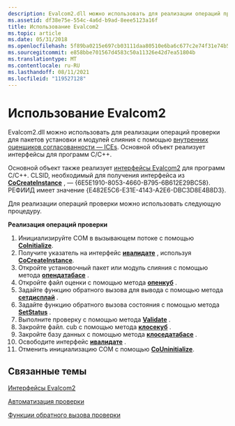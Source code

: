 ```yaml
---
description: Evalcom2.dll можно использовать для реализации операций проверки для пакетов установки и модулей слияния с помощью внутренних оценщиков согласованности — ICEs.
ms.assetid: df38e75e-554c-4a6d-b9ad-8eee5123a16f
title: Использование Evalcom2
ms.topic: article
ms.date: 05/31/2018
ms.openlocfilehash: 5f89ba0215e697cb03111daa80510e6ba6c677c2e74f31e74b5640340d2d0d9a
ms.sourcegitcommit: e858bbe701567d4583c50a11326e42d7ea51804b
ms.translationtype: MT
ms.contentlocale: ru-RU
ms.lasthandoff: 08/11/2021
ms.locfileid: "119527128"
---
```

# <a name="using-evalcom2"></a>Использование Evalcom2

Evalcom2.dll можно использовать для реализации операций проверки для пакетов установки и модулей слияния с помощью [внутренних оценщиков согласованности — ICEs](internal-consistency-evaluators-ices.md). Основной объект реализует интерфейсы для программ C/C++.

Основной объект также реализует [интерфейсы Evalcom2](evalcom2-interfaces.md) для программ C/C++. CLSID, необходимый для получения интерфейса из [**CoCreateInstance**](/windows/win32/api/combaseapi/nf-combaseapi-cocreateinstance) , — {6E5E1910-8053-4660-B795-6B612E29BC58}. РЕФИИД имеет значение {E482E5C6-E31E-4143-A2E6-DBC3D8E4B8D3}.

Для реализации операций проверки можно использовать следующую процедуру.

**Реализация операций проверки**

1.  Инициализируйте COM в вызывающем потоке с помощью [**CoInitialize**](/windows/win32/api/objbase/nf-objbase-coinitialize).
2.  Получите указатель на интерфейс [**ивалидате**](/windows/desktop/api/evalcom2/nn-evalcom2-ivalidate) , используя [**CoCreateInstance**](/windows/win32/api/combaseapi/nf-combaseapi-cocreateinstance).
3.  Откройте установочный пакет или модуль слияния с помощью метода [**опендатабасе**](/windows/desktop/api/evalcom2/nf-evalcom2-ivalidate-opendatabase) .
4.  Откройте файл оценки с помощью метода [**опенкуб**](/windows/desktop/api/evalcom2/nf-evalcom2-ivalidate-opencub) .
5.  Задайте функцию обратного вызова для вывода с помощью метода [**сетдисплай**](/windows/desktop/api/evalcom2/nf-evalcom2-ivalidate-setdisplay) .
6.  Задайте функцию обратного вызова состояния с помощью метода [**SetStatus**](/windows/desktop/api/evalcom2/nf-evalcom2-ivalidate-setstatus) .
7.  Выполните проверку с помощью метода [**Validate**](/windows/desktop/api/evalcom2/nf-evalcom2-ivalidate-validate) .
8.  Закройте файл. cub с помощью метода [**клосекуб**](/windows/desktop/api/evalcom2/nf-evalcom2-ivalidate-closecub) .
9.  Закройте базу данных с помощью метода [**клоседатабасе**](/windows/desktop/api/evalcom2/nf-evalcom2-ivalidate-closedatabase) .
10. Освободите интерфейс [**ивалидате**](/windows/desktop/api/evalcom2/nn-evalcom2-ivalidate) .
11. Отменить инициализацию COM с помощью [**CoUninitialize**](/windows/win32/api/combaseapi/nf-combaseapi-couninitialize).

## <a name="related-topics"></a>Связанные темы

<dl> <dt>

[Интерфейсы Evalcom2](evalcom2-interfaces.md)
</dt> <dt>

[Автоматизация проверки](validation-automation.md)
</dt> <dt>

[Функции обратного вызова проверки](validation-callback-functions.md)
</dt> </dl>

 

 
